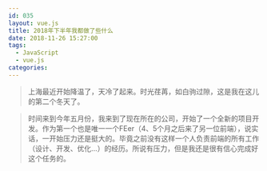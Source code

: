 ```yaml
---
id: 035
layout: vue.js
title: 2018年下半年我都做了些什么
date: 2018-11-26 15:27:00
tags:
  - JavaScript
  - vue.js
categories:
---
```


> 上海最近开始降温了，天冷了起来。时光荏苒，如白驹过隙，这是我在这儿的第二个冬天了。

> 时间来到今年五月份，我来到了现在所在的公司，开始了一个全新的项目开发。作为第一个也是唯一一个FEer（4、5个月之后来了另一位前端），说实话，一开始压力还是挺大的。毕竟之前没有这样一个人负责前端的所有工作（设计、开发、优化...）的经历。所说有压力，但是我还是很有信心完成好这个任务的。

> 